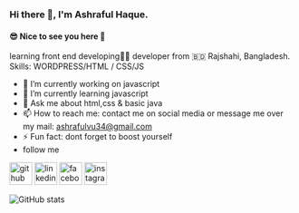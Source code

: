 ### Hi there 👋, I'm Ashraful Haque.
#### 😎 Nice to see you here 👋

learning front end developing🧑‍💻️ developer from 🇧🇩  Rajshahi, Bangladesh.
Skills:  WORDPRESS/HTML / CSS/JS

- 🔭 I’m currently working on javascript 
- 🌱 I’m currently learning javascript 
- 💬 Ask me about html,css & basic java 
- 📫 How to reach me: contact me on social media or message me over my mail: ashrafulvu34@gmail.com 
- ⚡ Fun fact: dont forget to boost yourself 
- follow me

[<img src='https://cdn.jsdelivr.net/npm/simple-icons@3.0.1/icons/github.svg' alt='github' height='40'>](https://github.com/Ashraful34)  [<img src='https://cdn.jsdelivr.net/npm/simple-icons@3.0.1/icons/linkedin.svg' alt='linkedin' height='40'>](https://www.linkedin.com/in/https://www.linkedin.com/in/ashraful-haque-b29055195//)  [<img src='https://cdn.jsdelivr.net/npm/simple-icons@3.0.1/icons/facebook.svg' alt='facebook' height='40'>](https://www.facebook.com/https://www.facebook.com/Ashraful.Eru/)  [<img src='https://cdn.jsdelivr.net/npm/simple-icons@3.0.1/icons/instagram.svg' alt='instagram' height='40'>](https://www.instagram.com/https://www.instagram.com/ashraful.ig//)  

![GitHub stats](https://github-readme-stats.vercel.app/api?username=Ashraful34&show_icons=true)  
 

